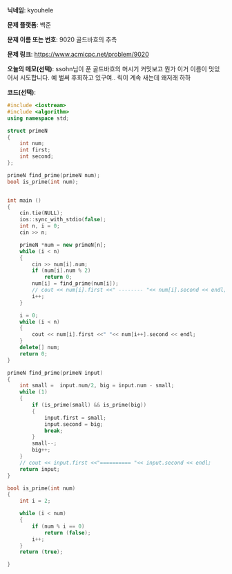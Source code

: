 **닉네임**: kyouhele

**문제 플랫폼**: 백준

**문제 이름 또는 번호**: 9020 골드바흐의 추측

**문제 링크**: https://www.acmicpc.net/problem/9020

**오늘의 메모(선택)**: ssohn님이 푼 골드바흐의 머시기 커밋보고 뭔가 이거 이름이 멋있어서 시도합니다. 예 벌써 후회하고 있구여.. 릭이 계속 새는데 왜저래 하하

**코드(선택)**:

```c++
#include <iostream>
#include <algorithm>
using namespace std;

struct primeN
{
	int num;
	int first;
	int second;
};

primeN find_prime(primeN num);
bool is_prime(int num);


int main ()
{
	cin.tie(NULL);
	ios::sync_with_stdio(false);
	int n, i = 0;
	cin >> n;

	primeN *num = new primeN[n];
	while (i < n)
	{
		cin >> num[i].num;
		if (num[i].num % 2)
			return 0;
		num[i] = find_prime(num[i]);
		// cout << num[i].first <<" -------- "<< num[i].second << endl;			//출력부
		i++;
	}

	i = 0;
	while (i < n)
	{
		cout << num[i].first <<" "<< num[i++].second << endl;			//출력부
	}
	delete[] num;
	return 0;
}

primeN find_prime(primeN input)
{
	int small =  input.num/2, big = input.num - small;
	while (1)
	{
		if (is_prime(small) && is_prime(big))
		{
			input.first = small;
			input.second = big;
			break;
		}
		small--;
		big++;
	}
	// cout << input.first <<"========== "<< input.second << endl;			//출력부
	return input;
}

bool is_prime(int num)
{
	int i = 2;

	while (i < num)
	{
		if (num % i == 0)
			return (false);
		i++;
	}
	return (true);

}

```

